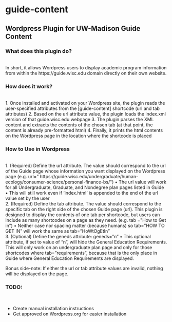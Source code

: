 # guide-content
<h2>Wordpress Plugin for UW-Madison Guide Content</h2>

<h3>What does this plugin do?</h3><br>
In short, it allows Wordpress users to display academic program information from within the https://guide.wisc.edu domain directly on their own website.
  
<h3>How does it work?</h3><br>
1.	Once installed and activated on your Wordpress site, the plugin reads the user-specified attributes from the [guide-content] shortcode (url and tab attributes)
2.	Based on the url attribute value, the plugin loads the index.xml version of that guide.wisc.edu webpage
3.	The plugin parses the XML content and extracts the contents of the chosen tab (at that point, the content is already pre-formatted html)
4.	Finally, it prints the html contents on the Wordpress page in the location where the shortcode is placed

<h3>How to Use in Wordpress</h3><br>
1.	(Required) Define the url attribute. The value should correspond to the url of the Guide page whose information you want displayed on the Wordpress page (e.g. url=” https://guide.wisc.edu/undergraduate/human-ecology/consumer-science/personal-finance-bs/")
•	The url value will work for all Undergraduate, Graduate, and Nondegree plan pages listed in Guide
•	This will still work even if ‘index.html’ is appended to the end of the url value set by the user<br>
2.	(Required) Define the tab attribute. The value should correspond to the specific tab on the right side of the chosen Guide page (url). This plugin is designed to display the contents of one tab per shortcode, but users can include as many shortcodes on a page as they need. (e.g.  tab ="How to Get in”)
•	Neither case nor spacing matter (because humans) so tab=”HOW TO GET IN” will work the same as tab=”HoWtOgEtIn” <br>
3.	(Optional) Define the geneds attribute: geneds=”n”
•	This optional attribute, if set to value of “n”, will hide the General Education Requirements. This will only work on an undergraduate plan page and only for those shortcodes where tab=”requirements”, because that is the only place in Guide where General Education Requirements are displayed. 

Bonus side-note: If either the url or tab attribute values are invalid, nothing will be displayed on the page. 

<h3>TODO:</h3><br>
<ul><li>Create manual installation instructions</li>
  <li>Get approved on Wordpress.org for easier installation</li>
</ul>

